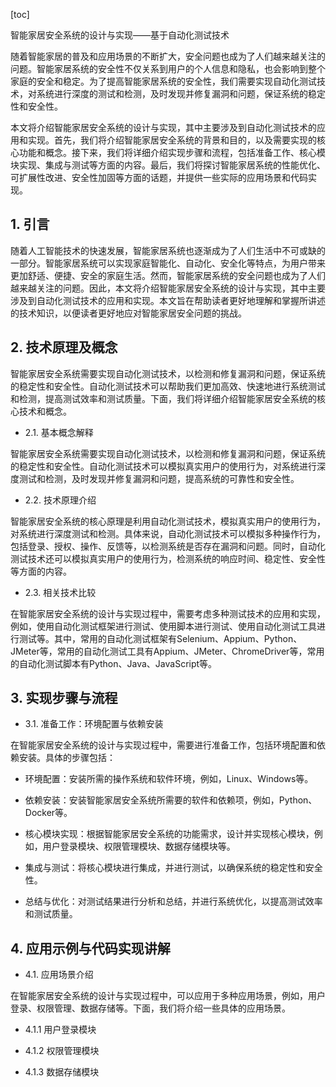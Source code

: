 
[toc]                    
                
                
智能家居安全系统的设计与实现——基于自动化测试技术

随着智能家居的普及和应用场景的不断扩大，安全问题也成为了人们越来越关注的问题。智能家居系统的安全性不仅关系到用户的个人信息和隐私，也会影响到整个家庭的安全和稳定。为了提高智能家居系统的安全性，我们需要实现自动化测试技术，对系统进行深度的测试和检测，及时发现并修复漏洞和问题，保证系统的稳定性和安全性。

本文将介绍智能家居安全系统的设计与实现，其中主要涉及到自动化测试技术的应用和实现。首先，我们将介绍智能家居安全系统的背景和目的，以及需要实现的核心功能和概念。接下来，我们将详细介绍实现步骤和流程，包括准备工作、核心模块实现、集成与测试等方面的内容。最后，我们将探讨智能家居系统的性能优化、可扩展性改进、安全性加固等方面的话题，并提供一些实际的应用场景和代码实现。

## 1. 引言

随着人工智能技术的快速发展，智能家居系统也逐渐成为了人们生活中不可或缺的一部分。智能家居系统可以实现家庭智能化、自动化、安全化等特点，为用户带来更加舒适、便捷、安全的家庭生活。然而，智能家居系统的安全问题也成为了人们越来越关注的问题。因此，本文将介绍智能家居安全系统的设计与实现，其中主要涉及到自动化测试技术的应用和实现。本文旨在帮助读者更好地理解和掌握所讲述的技术知识，以便读者更好地应对智能家居安全问题的挑战。

## 2. 技术原理及概念

智能家居安全系统需要实现自动化测试技术，以检测和修复漏洞和问题，保证系统的稳定性和安全性。自动化测试技术可以帮助我们更加高效、快速地进行系统测试和检测，提高测试效率和测试质量。下面，我们将详细介绍智能家居安全系统的核心技术和概念。

- 2.1. 基本概念解释

智能家居安全系统需要实现自动化测试技术，以检测和修复漏洞和问题，保证系统的稳定性和安全性。自动化测试技术可以模拟真实用户的使用行为，对系统进行深度测试和检测，及时发现并修复漏洞和问题，提高系统的可靠性和安全性。

- 2.2. 技术原理介绍

智能家居安全系统的核心原理是利用自动化测试技术，模拟真实用户的使用行为，对系统进行深度测试和检测。具体来说，自动化测试技术可以模拟多种操作行为，包括登录、授权、操作、反馈等，以检测系统是否存在漏洞和问题。同时，自动化测试技术还可以模拟真实用户的使用行为，检测系统的响应时间、稳定性、安全性等方面的内容。

- 2.3. 相关技术比较

在智能家居安全系统的设计与实现过程中，需要考虑多种测试技术的应用和实现，例如，使用自动化测试框架进行测试、使用脚本进行测试、使用自动化测试工具进行测试等。其中，常用的自动化测试框架有Selenium、Appium、Python、JMeter等，常用的自动化测试工具有Appium、JMeter、ChromeDriver等，常用的自动化测试脚本有Python、Java、JavaScript等。

## 3. 实现步骤与流程

- 3.1. 准备工作：环境配置与依赖安装

在智能家居安全系统的设计与实现过程中，需要进行准备工作，包括环境配置和依赖安装。具体的步骤包括：

- 环境配置：安装所需的操作系统和软件环境，例如，Linux、Windows等。
- 依赖安装：安装智能家居安全系统所需要的软件和依赖项，例如，Python、Docker等。

- 核心模块实现：根据智能家居安全系统的功能需求，设计并实现核心模块，例如，用户登录模块、权限管理模块、数据存储模块等。

- 集成与测试：将核心模块进行集成，并进行测试，以确保系统的稳定性和安全性。

- 总结与优化：对测试结果进行分析和总结，并进行系统优化，以提高测试效率和测试质量。

## 4. 应用示例与代码实现讲解

- 4.1. 应用场景介绍

在智能家居安全系统的设计与实现过程中，可以应用于多种应用场景，例如，用户登录、权限管理、数据存储等。下面，我们将介绍一些具体的应用场景。

- 4.1.1 用户登录模块

- 4.1.2 权限管理模块

- 4.1.3 数据存储模块

